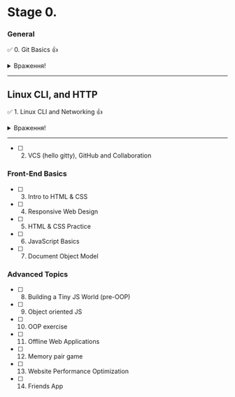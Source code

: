 # Stage 0.

### General
:white_check_mark: 0. Git Basics :+1: 
<details>
<summary>Враження!</summary>

**З цього курсу дізнався багато нового і корисного, не думав що це настільки функціональна програма, коли просто продивився відео і повторив, здалося що це просто, але це було помилкове враження, повторити ще раз без підсказок важко :) Головне практика!**

![image](https://user-images.githubusercontent.com/79164191/184672178-0d05d924-2fa3-4093-b694-595238caa463.png)

![image](https://user-images.githubusercontent.com/79164191/184672385-4fb00ab9-4109-4f8d-a3a0-9081127734fe.png)

![image](https://user-images.githubusercontent.com/79164191/184672515-1d1d3d34-f43f-4997-9075-9f7659b68001.png)



</details>

___

## Linux CLI, and HTTP

:white_check_mark: 1. Linux CLI and Networking :+1:
<details>
<summary>Враження!</summary>

**Linux CLI, and HTTP - дуже цікава і важка тема для розуміння особливо HTTP дуже важко зрозуміти якщо ти не практикував, але все згодом і більше практикувати потрібно.**

![image](task_linux_cli/linux1.jpg)

![image](task_linux_cli/linux2.jpg)

![image](task_linux_cli/linux3.jpg)

![image](task_linux_cli/linux4.jpg)



</details>

___

- [ ] 2. VCS (hello gitty), GitHub and Collaboration

### Front-End Basics
- [ ] 3. Intro to HTML & CSS
- [ ] 4. Responsive Web Design
- [ ] 5. HTML & CSS Practice
- [ ] 6. JavaScript Basics
- [ ] 7. Document Object Model
 
### Advanced Topics
- [ ] 8. Building a Tiny JS World (pre-OOP)
- [ ] 9. Object oriented JS
- [ ] 10. OOP exercise
- [ ] 11. Offline Web Applications
- [ ] 12. Memory pair game
- [ ] 13. Website Performance Optimization
- [ ] 14. Friends App


